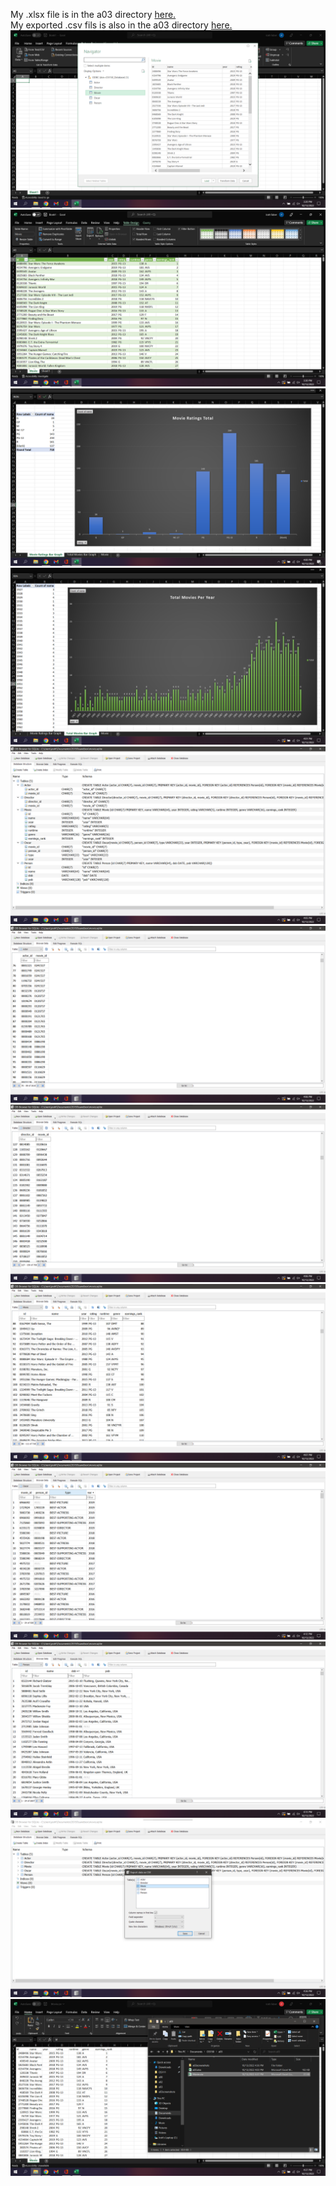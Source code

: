 My .xlsx file is in the a03 directory [here.](a03/a03.xlsx) <br />
My exported .csv fils is also in the a03 directory [here.](a03/Movie.csv)
![f](a03/a03screenshots/101.png)
![f](a03/a03screenshots/102.png)
![f](a03/a03screenshots/103.png)
![f](a03/a03screenshots/104.png)
![f](a03/a03screenshots/105.png)
![f](a03/a03screenshots/106.png)
![f](a03/a03screenshots/107.png)
![f](a03/a03screenshots/108.png)
![f](a03/a03screenshots/109.png)
![f](a03/a03screenshots/110.png)
![f](a03/a03screenshots/111.png)
![f](a03/a03screenshots/112.png)

